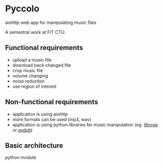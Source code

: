 # Pyccolo
aiohttp web app for manipulating music files

A semestral work at FIT CTU.

## Functional requirements
 * upload a music file
 * download back changed file
 * crop music file
 * volume changing
 * noise reduction
 * use region of interest

## Non-functional requirements
 * application is using aiohttp
 * more formats can be used (mp3, wav)
 * application is using python libraries for music manipulation (eg. [librosa](https://librosa.github.io/) or [pydub](https://github.com/jiaaro/pydub))
 
## Basic architecture

python module

